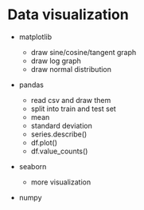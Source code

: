 
# Data visualization

- matplotlib
  - draw sine/cosine/tangent graph
  - draw log graph
  - draw normal distribution
- pandas
  - read csv and draw them
  - split into train and test set
  - mean
  - standard deviation
  - series.describe()
  - df.plot()
  - df.value_counts()
- seaborn
  - more visualization

- numpy
